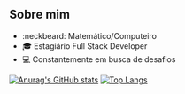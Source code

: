 ## Sobre mim
- :neckbeard:	Matemático/Computeiro
- :mortar_board: Estagiário Full Stack Developer
- :computer: Constantemente em busca de desafios

[![Anurag's GitHub stats](https://github-readme-stats.vercel.app/api?username=bulhoes1998)](https://github.com/bulhoes1998)
[![Top Langs](https://github-readme-stats.vercel.app/api/top-langs/?username=bulhoes1998&layout=compact)](https://github.com/bulhoes1998)




<!---
bulhoes1998/bulhoes1998 is a ✨ special ✨ repository because its `README.md` (this file) appears on your GitHub profile.
You can click the Preview link to take a look at your changes.
--->
